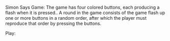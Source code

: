 Simon Says Game:
The game has four colored buttons, each producing a flash when it is pressed..
A round in the game consists of the game flash up one or more buttons in a random order, after which the player must reproduce that order by pressing the buttons. 

Play:
